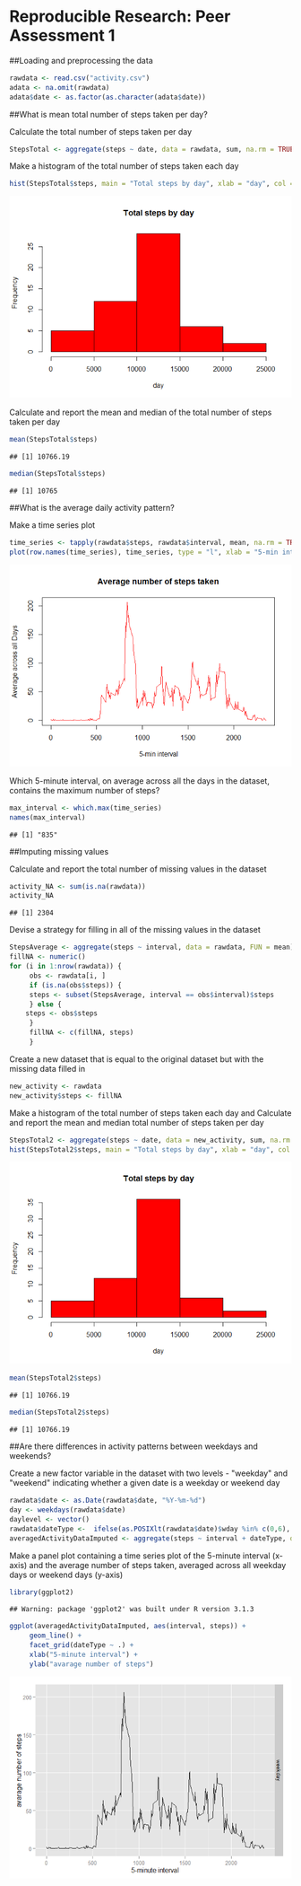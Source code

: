 # Reproducible Research: Peer Assessment 1

##Loading and preprocessing the data


```r
rawdata <- read.csv("activity.csv")
adata <- na.omit(rawdata)
adata$date <- as.factor(as.character(adata$date))
```

##What is mean total number of steps taken per day?

Calculate the total number of steps taken per day


```r
StepsTotal <- aggregate(steps ~ date, data = rawdata, sum, na.rm = TRUE)
```

Make a histogram of the total number of steps taken each day


```r
hist(StepsTotal$steps, main = "Total steps by day", xlab = "day", col = "red")
```

![](PA1_template_files/figure-html/unnamed-chunk-3-1.png) 

Calculate and report the mean and median of the total number of steps taken per day


```r
mean(StepsTotal$steps)
```

```
## [1] 10766.19
```

```r
median(StepsTotal$steps)
```

```
## [1] 10765
```

##What is the average daily activity pattern?

Make a time series plot 


```r
time_series <- tapply(rawdata$steps, rawdata$interval, mean, na.rm = TRUE)
plot(row.names(time_series), time_series, type = "l", xlab = "5-min interval", ylab = "Average across all Days", main = "Average number of steps taken", col = "red")
```

![](PA1_template_files/figure-html/unnamed-chunk-5-1.png) 

Which 5-minute interval, on average across all the days in the dataset, contains the maximum number of steps?


```r
max_interval <- which.max(time_series)
names(max_interval)
```

```
## [1] "835"
```

##Imputing missing values

Calculate and report the total number of missing values in the dataset 


```r
activity_NA <- sum(is.na(rawdata))
activity_NA
```

```
## [1] 2304
```

Devise a strategy for filling in all of the missing values in the dataset


```r
StepsAverage <- aggregate(steps ~ interval, data = rawdata, FUN = mean)
fillNA <- numeric()
for (i in 1:nrow(rawdata)) {
     obs <- rawdata[i, ]
     if (is.na(obs$steps)) {
     steps <- subset(StepsAverage, interval == obs$interval)$steps
     } else {
    steps <- obs$steps
     }
     fillNA <- c(fillNA, steps)
     }
```

Create a new dataset that is equal to the original dataset but with the missing data filled in


```r
new_activity <- rawdata
new_activity$steps <- fillNA
```

Make a histogram of the total number of steps taken each day and Calculate and report the mean and median total number of steps taken per day


```r
StepsTotal2 <- aggregate(steps ~ date, data = new_activity, sum, na.rm = TRUE)
hist(StepsTotal2$steps, main = "Total steps by day", xlab = "day", col = "red")
```

![](PA1_template_files/figure-html/unnamed-chunk-10-1.png) 

```r
mean(StepsTotal2$steps)
```

```
## [1] 10766.19
```

```r
median(StepsTotal2$steps)
```

```
## [1] 10766.19
```

##Are there differences in activity patterns between weekdays and weekends?

Create a new factor variable in the dataset with two levels - "weekday" and "weekend" indicating whether a given date is a weekday or weekend day


```r
rawdata$date <- as.Date(rawdata$date, "%Y-%m-%d")
day <- weekdays(rawdata$date)
daylevel <- vector()
rawdata$dateType <-  ifelse(as.POSIXlt(rawdata$date)$wday %in% c(0,6), 'weekend', 'weekday')
averagedActivityDataImputed <- aggregate(steps ~ interval + dateType, data=rawdata, mean)
```

Make a panel plot containing a time series plot of the 5-minute interval (x-axis) and the average number of steps taken, averaged across all weekday days or weekend days (y-axis) 


```r
library(ggplot2)
```

```
## Warning: package 'ggplot2' was built under R version 3.1.3
```

```r
ggplot(averagedActivityDataImputed, aes(interval, steps)) + 
     geom_line() + 
     facet_grid(dateType ~ .) +
     xlab("5-minute interval") + 
     ylab("avarage number of steps")
```

![](PA1_template_files/figure-html/unnamed-chunk-12-1.png) 


```
